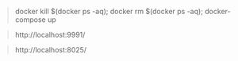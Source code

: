 > docker kill $(docker ps -aq); docker rm $(docker ps -aq); docker-compose up

> http://localhost:9991/

> http://localhost:8025/


